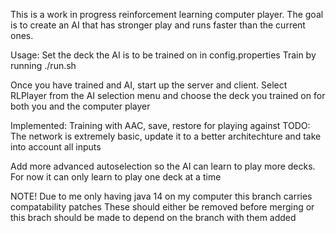 This is a work in progress reinforcement learning computer player.
The goal is to create an AI that has stronger play
and runs faster than the current ones.  

Usage: 
Set the deck the AI is to be trained on in config.properties 
Train by running ./run.sh

Once you have trained and AI, start up the server and client. Select RLPlayer from the AI selection menu 
and choose the deck you trained on for both you and the computer player

Implemented: Training with AAC, save, restore for playing against
TODO:
The network is extremely basic, update it to a better architechture and take into account all inputs

Add more advanced autoselection so the AI can learn to play more decks. For now
it can only learn to play one deck at a time

NOTE! Due to me only having java 14 on my computer this branch carries compatability patches
These should either be removed before merging or this brach should be made to depend
on the branch with them added